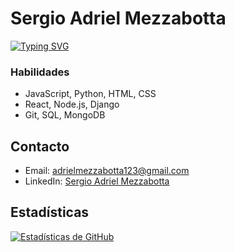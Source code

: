 # Sergio Adriel Mezzabotta

[![Typing SVG](https://readme-typing-svg.herokuapp.com?font=Fira+Code&pause=1000&color=0FD7FF&background=000000&width=435&lines=Sergio+Adriel+Mezzabotta)](https://git.io/typing-svg)

### Habilidades

- JavaScript, Python, HTML, CSS
- React, Node.js, Django
- Git, SQL, MongoDB

## Contacto

- Email: adrielmezzabotta123@gmail.com
- LinkedIn: [Sergio Adriel Mezzabotta](https://www.linkedin.com/in/sergio-adriel-mezzabotta-96bb361bb/)

## Estadísticas

[![Estadísticas de GitHub](https://github-readme-stats.vercel.app/api?username=SergioMezzabotta&show_icons=true&theme=radical)](https://github.com/SergioMezzabotta)
